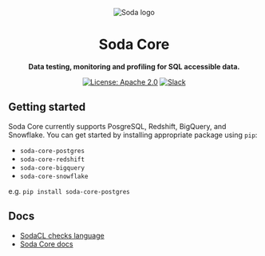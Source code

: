 <p align="center"><img src="https://raw.githubusercontent.com/sodadata/docs/main/assets/images/soda-banner.png" alt="Soda logo" /></p>

<h1 align="center">Soda Core</h1>
<p align="center"><b>Data testing, monitoring and profiling for SQL accessible data.</b></p>

<p align="center">
  <a href="https://github.com/sodadata/soda-core/blob/main/LICENSE"><img src="https://img.shields.io/badge/license-Apache%202-blue.svg" alt="License: Apache 2.0"></a>
  <a href="https://join.slack.com/t/soda-community/shared_invite/zt-m77gajo1-nXJF7JtbbRht2zwaiLb9pg"><img alt="Slack" src="https://img.shields.io/badge/chat-slack-green.svg"></a>
</p>

## Getting started

Soda Core currently supports PosgreSQL, Redshift, BigQuery, and Snowflake. You can get started by installing appropriate package using `pip`:

* `soda-core-postgres`
* `soda-core-redshift`
* `soda-core-bigquery`
* `soda-core-snowflake`

e.g. `pip install soda-core-postgres`

## Docs

* [SodaCL checks language](https://docs.soda.io/soda-cl/soda-cl-overview.html)
* [Soda Core docs](https://docs.soda.io/soda-core/overview.html)
